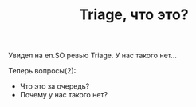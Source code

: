 ﻿---
title: "Triage, что это?"
se.owner.user_id: 337540
se.owner.display_name: "Victor VosMottor"
se.owner.link: "https://ru.meta.stackoverflow.com/users/337540/victor-vosmottor"
se.link: "https://ru.meta.stackoverflow.com/questions/10706/triage-%d1%87%d1%82%d0%be-%d1%8d%d1%82%d0%be"
se.question_id: 10706
se.post_type: question
---
<p>Увидел на en.SO ревью Triage. У нас такого нет...</p>
<p>Теперь вопросы(2):</p>
<ul>
<li>Что это за очередь?</li>
<li>Почему у нас такого нет?</li>
</ul>
